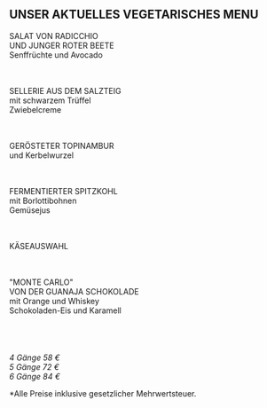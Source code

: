 ## UNSER AKTUELLES VEGETARISCHES MENU

SALAT VON RADICCHIO  
UND JUNGER ROTER BEETE  
Senffrüchte und Avocado  
<br><br>

SELLERIE AUS DEM SALZTEIG  
mit schwarzem Trüffel  
Zwiebelcreme  
<br><br>

GERÖSTETER TOPINAMBUR  
und Kerbelwurzel  
<br><br>

FERMENTIERTER SPITZKOHL    
mit Borlottibohnen  
Gemüsejus  
<br><br>

KÄSEAUSWAHL  
<br><br>

"MONTE CARLO"  
VON DER GUANAJA SCHOKOLADE  
mit Orange und Whiskey  
Schokoladen-Eis und Karamell  
<br>
<br>
<br>
<br>
_4 Gänge 58 €_  
_5 Gänge 72 €_   
_6 Gänge 84 €_  
  
\*Alle Preise inklusive gesetzlicher Mehrwertsteuer.
